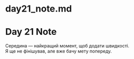 
# day21_note.md
# Day 21 Note

Середина — найкращий момент, щоб додати швидкості.  
Я ще не фінішував, але вже бачу мету попереду.
